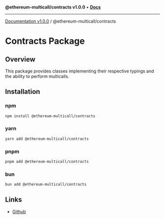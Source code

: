 **@ethereum-multicall/contracts v1.0.0** • [**Docs**](globals.md)

***

[Documentation v1.0.0](../../packages.md) / @ethereum-multicall/contracts

# Contracts Package

## Overview

This package provides classes implementing their respective typings and the ability to perform multicalls.

## Installation

### npm

```bash
npm install @ethereum-multicall/contracts
```

### yarn

```bash
yarn add @ethereum-multicall/contracts
```

### pnpm

```bash
pnpm add @ethereum-multicall/contracts
```

### bun

```bash
bun add @ethereum-multicall/contracts
```

## Links

- [Github](https://github.com/niZmosis/ethereum-multicall)
